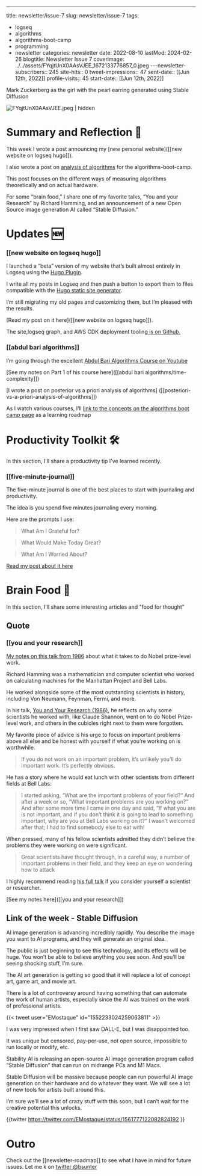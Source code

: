 ---
title: newsletter/issue-7
slug: newsletter/issue-7
tags:
  - logseq
  - algorithms
  - algorithms-boot-camp
  - programming
  - newsletter
categories: newsletter
date: 2022-08-10
lastMod: 2024-02-26
blogtitle: Newsletter Issue 7
coverimage: ../../assets/FYqjtUnX0AAsVJEE_1672133776857_0.jpeg
---newsletter-subscribers:: 245
site-hits:: 0
tweet-impressions:: 47
sent-date:: [[Jun 12th, 2022]]
profile-visits:: 45
start-date:: [[Jun 12th, 2022]]



Mark Zuckerberg as the girl with the pearl earring generated using Stable Diffusion

![FYqjtUnX0AAsVJEE.jpeg | hidden](/assets/FYqjtUnX0AAsVJEE_1672133776857_0.jpeg)

# Summary and Reflection 🤔


This week I wrote a post announcing my [new personal website]([[new website on logseq hugo]]).

I also wrote a post on [analysis of algorithms]([[posteriori-vs-a-priori-analysis-of-algorithms]])  for the algorithms-boot-camp.

This post focuses on the different ways of measuring algorithms theoretically and on actual hardware.

For some “brain food,” I share one of my favorite talks, “You and your Research” by Richard Hamming, and an announcement of a new Open Source image generation AI called “Stable Diffusion.”

# Updates 🆕


### [[new website on logseq hugo]]


I launched a “beta” version of my website that’s built almost entirely in Logseq using the [Hugo Plugin](https://github.com/sawhney17/logseq-schrodinger?utm_campaign=newsletter-email&utm_medium=email&utm_source=Revue%20newsletter).

I write all my posts in Logseq and then push a button to export them to files compatible with the [Hugo static site generator](https://gohugo.io/?utm_campaign=newsletter-email&utm_medium=email&utm_source=Revue%20newsletter).

I’m still migrating my old pages and customizing them, but I’m pleased with the results.

[Read my post on it here]([[new website on logseq hugo]]).

The site,logseq graph, and AWS CDK deployment tooling[ is on Github.](https://github.com/briansunter/graph?utm_campaign=newsletter-email&utm_medium=email&utm_source=Revue%20newsletter)

### [[abdul bari algorithms]]


I’m going through the excellent [Abdul Bari Algorithms Course on Youtube](https://www.youtube.com/watch?list=PLDN4rrl48XKpZkf03iYFl-O29szjTrs_O&utm_campaign=newsletter-email&utm_medium=email&utm_source=Revue%20newsletter&v=0IAPZzGSbME)

[See my notes on Part 1 of his course here]([[abdul bari algorithms/time-complexity]])

[I wrote a post on posterior vs a priori analysis of algorithms] ([[posteriori-vs-a-priori-analysis-of-algorithms]])

As I watch various courses, I’ll [link to the concepts on the algorithms boot camp page]([[algorithms-boot-camp]]) as a learning roadmap

# Productivity Toolkit 🛠️


In this section, I'll share a productivity tip I've learned recently.

### [[five-minute-journal]]


The five-minute journal is one of the best places to start with journaling and productivity.

The idea is you spend five minutes journaling every morning.

Here are the prompts I use:

> What Am I Grateful for?

> What Would Make Today Great?

> What Am I Worried About?

[Read my post about it here]([[five-minute-journal]])

# Brain Food 🧠


In this section, I'll share some interesting articles and "food for thought"

## Quote


### [[you and your research]]


[My notes on this talk from 1986](https://beta.briansunter.com/pages/you-and-your-research?utm_campaign=newsletter-email&utm_medium=email&utm_source=Revue%20newsletter) about what it takes to do Nobel prize-level work.

Richard Hamming was a mathematician and computer scientist who worked on calculating machines for the Manhattan Project and Bell Labs.

He worked alongside some of the most outstanding scientists in history, including Von Neumann, Feynman, Fermi, and more.

In his talk, [You and Your Research (1986)](https://www.cs.virginia.edu/~robins/YouAndYourResearch.html), he reflects on why some scientists he worked with, like Claude Shannon, went on to do Nobel Prize-level work, and others in the cubicles right next to them were forgotten.

My favorite piece of advice is his urge to focus on important problems above all else and be honest with yourself if what you’re working on is worthwhile.

> If you do not work on an important problem, it’s unlikely you’ll do important work. It’s perfectly obvious.

He has a story where he would eat lunch with other scientists from different fields at Bell Labs:

> I started asking, “What are the important problems of your field?“ And after a week or so, “What important problems are you working on?” And after some more time I came in one day and said, “If what you are  is not important, and if you don’t think it is going to lead to something important, why are you at Bell Labs working on it?“ I wasn’t welcomed after that; I had to find somebody else to eat with!

When pressed, many of his fellow scientists admitted they didn’t believe the problems they were working on were significant.

> Great scientists have thought through, in a careful way, a number of important problems in their field, and they keep an eye on wondering how to attack

I highly recommend reading [his full talk](https://www.cs.virginia.edu/~robins/YouAndYourResearch.html) if you consider yourself a scientist or researcher.

[See my notes here]([[you and your research]])

## Link of the week - Stable Diffusion


AI image generation is advancing incredibly rapidly. You describe the image you want to AI programs, and they will generate an original idea.

The public is just beginning to see this technology, and its effects will be huge. You won’t be able to believe anything you see soon. And you’ll be seeing shocking stuff, I’m sure.

The AI art generation is getting so good that it will replace a lot of concept art, game art, and movie art.

There is a lot of controversy around having something that can automate the work of human artists, especially since the AI was trained on the work of professional artists.

{{< tweet user="EMostaque" id="1552233024259063811" >}}

I was very impressed when I first saw DALL-E, but I was disappointed too.

It was unique but censored, pay-per-use, not open source, impossible to run locally or modify, etc.

Stability AI is releasing an open-source AI image generation program called “Stable Diffusion” that can run on midrange PCs and M1 Macs.

Stable Diffusion will be massive because people can  run powerful AI image generation on their hardware and do whatever they want. We will see a lot of new tools for artists built around this.

I’m sure we’ll see a lot of crazy stuff with this soon, but I can’t wait for the creative potential this unlocks.

{{twitter https://twitter.com/EMostaque/status/1561777122082824192 }}

# Outro


Check out the [[newsletter-roadmap]] to see what I have in mind for future issues. Let me k on [twitter @bsunter](https://twitter.com)

